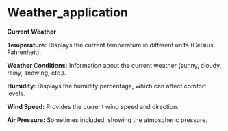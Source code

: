 # Weather_application
**Current Weather**

**Temperature:** Displays the current temperature in different units (Celsius, Fahrenheit).

**Weather Conditions:** Information about the current weather (sunny, cloudy, rainy, snowing, etc.).

**Humidity:** Displays the humidity percentage, which can affect comfort levels.

**Wind Speed:** Provides the current wind speed and direction.

**Air Pressure:** Sometimes included, showing the atmospheric pressure.
